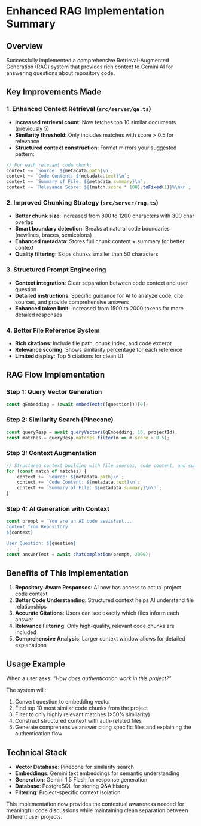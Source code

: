 # Enhanced RAG Implementation Summary

## Overview
Successfully implemented a comprehensive Retrieval-Augmented Generation (RAG) system that provides rich context to Gemini AI for answering questions about repository code.

## Key Improvements Made

### 1. **Enhanced Context Retrieval** (`src/server/qa.ts`)
- **Increased retrieval count**: Now fetches top 10 similar documents (previously 5)
- **Similarity threshold**: Only includes matches with score > 0.5 for relevance
- **Structured context construction**: Format mirrors your suggested pattern:

```typescript
// For each relevant code chunk:
context += `Source: ${metadata.path}\n`;
context += `Code Content: ${metadata.text}\n`;
context += `Summary of File: ${metadata.summary}\n`;
context += `Relevance Score: ${(match.score * 100).toFixed(1)}%\n\n`;
```

### 2. **Improved Chunking Strategy** (`src/server/rag.ts`)
- **Better chunk size**: Increased from 800 to 1200 characters with 300 char overlap
- **Smart boundary detection**: Breaks at natural code boundaries (newlines, braces, semicolons)
- **Enhanced metadata**: Stores full chunk content + summary for better context
- **Quality filtering**: Skips chunks smaller than 50 characters

### 3. **Structured Prompt Engineering**
- **Context integration**: Clear separation between code context and user question
- **Detailed instructions**: Specific guidance for AI to analyze code, cite sources, and provide comprehensive answers
- **Enhanced token limit**: Increased from 1500 to 2000 tokens for more detailed responses

### 4. **Better File Reference System**
- **Rich citations**: Include file path, chunk index, and code excerpt
- **Relevance scoring**: Shows similarity percentage for each reference
- **Limited display**: Top 5 citations for clean UI

## RAG Flow Implementation

### Step 1: Query Vector Generation
```typescript
const qEmbedding = (await embedTexts([question]))[0];
```

### Step 2: Similarity Search (Pinecone)
```typescript
const queryResp = await queryVectors(qEmbedding, 10, projectId);
const matches = queryResp.matches.filter(m => m.score > 0.5);
```

### Step 3: Context Augmentation
```typescript
// Structured context building with file sources, code content, and summaries
for (const match of matches) {
    context += `Source: ${metadata.path}\n`;
    context += `Code Content: ${metadata.text}\n`;
    context += `Summary of File: ${metadata.summary}\n\n`;
}
```

### Step 4: AI Generation with Context
```typescript
const prompt = `You are an AI code assistant...
Context from Repository:
${context}

User Question: ${question}
...`;
const answerText = await chatCompletion(prompt, 2000);
```

## Benefits of This Implementation

1. **Repository-Aware Responses**: AI now has access to actual project code context
2. **Better Code Understanding**: Structured context helps AI understand file relationships
3. **Accurate Citations**: Users can see exactly which files inform each answer
4. **Relevance Filtering**: Only high-quality, relevant code chunks are included
5. **Comprehensive Analysis**: Larger context window allows for detailed explanations

## Usage Example

When a user asks: *"How does authentication work in this project?"*

The system will:
1. Convert question to embedding vector
2. Find top 10 most similar code chunks from the project
3. Filter to only highly relevant matches (>50% similarity)
4. Construct structured context with auth-related files
5. Generate comprehensive answer citing specific files and explaining the authentication flow

## Technical Stack
- **Vector Database**: Pinecone for similarity search
- **Embeddings**: Gemini text embeddings for semantic understanding
- **Generation**: Gemini 1.5 Flash for response generation
- **Database**: PostgreSQL for storing Q&A history
- **Filtering**: Project-specific context isolation

This implementation now provides the contextual awareness needed for meaningful code discussions while maintaining clean separation between different user projects.